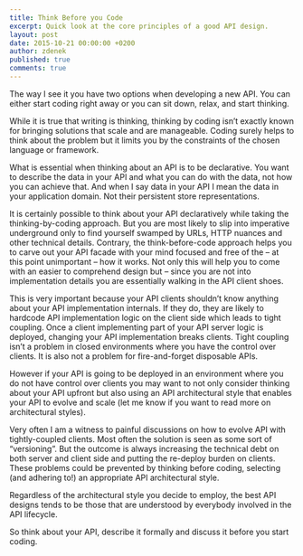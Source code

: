 ```yaml
---
title: Think Before you Code
excerpt: Quick look at the core principles of a good API design.
layout: post
date: 2015-10-21 00:00:00 +0200
author: zdenek
published: true
comments: true
---
```


The way I see it you have two options when developing a new API. You can either start coding right away or  you can sit down, relax, and start thinking.

While it is true that writing is thinking, thinking by coding isn’t exactly known for bringing solutions that scale and are manageable. Coding surely helps to think about the problem but it limits you by the constraints of the chosen language or framework.

What is essential when thinking about an API is to be declarative. You want to describe the data in your API and what you can do with the data, not how you can achieve that. And when I say data in your API I mean the data in your application domain. Not their persistent store representations.

It is certainly possible to think about your API declaratively while taking the thinking-by-coding approach. But you are most likely to slip into imperative underground only to find yourself swamped by URLs, HTTP nuances and other technical details. Contrary, the think-before-code approach helps you to carve out your API facade with your mind focused and free of the – at this point unimportant – how it works. Not only this will help you to come with an easier to comprehend design but – since you are not into implementation details you are essentially walking in the API client shoes.

This is very important because your API clients shouldn’t know anything about your API implementation internals. If they do, they are likely to hardcode API implementation logic on the client side which leads to tight coupling. Once a client implementing part of your API server logic is deployed, changing your API implementation breaks clients. Tight coupling isn’t a problem in closed environments where you have the control over clients. It is also not a problem for fire-and-forget disposable APIs.

However if your API is going to be deployed in an environment where you do not have control over clients you may want to not only consider thinking about your API upfront but also using an API architectural style that enables your API to evolve and scale (let me know if you want to read more on architectural styles).

Very often I am a witness to painful discussions on how to evolve API with tightly-coupled clients. Most often the solution is seen as some sort of “versioning”. But the outcome is always increasing the technical debt on both server and client side and putting the re-deploy burden on clients. These problems could be prevented by thinking before coding, selecting (and adhering to!) an appropriate API architectural style.

Regardless of the architectural style you decide to employ, the best API designs tends to be those that are understood by everybody involved in the API lifecycle.

So think about your API, describe it formally and discuss it before you start coding.
